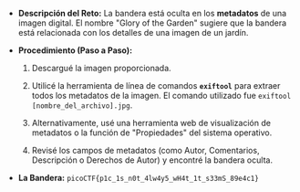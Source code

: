 - **Descripción del Reto:** La bandera está oculta en los **metadatos** de una imagen digital. El nombre "Glory of the Garden" sugiere que la bandera está relacionada con los detalles de una imagen de un jardín.
    
- **Procedimiento (Paso a Paso):**
    
    1. Descargué la imagen proporcionada.
        
    2. Utilicé la herramienta de línea de comandos **`exiftool`** para extraer todos los metadatos de la imagen. El comando utilizado fue `exiftool [nombre_del_archivo].jpg`.
        
    3. Alternativamente, usé una herramienta web de visualización de metadatos o la función de "Propiedades" del sistema operativo.
        
    4. Revisé los campos de metadatos (como Autor, Comentarios, Descripción o Derechos de Autor) y encontré la bandera oculta.
        
- **La Bandera:** `picoCTF{p1c_1s_n0t_4lw4y5_wH4t_1t_s33mS_89e4c1}`